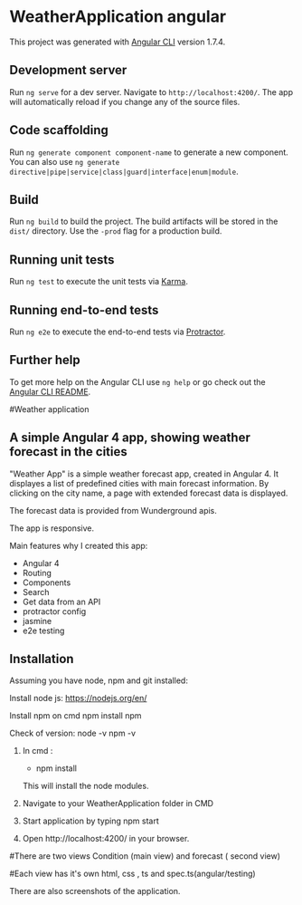 # WeatherApplication angular

This project was generated with [Angular CLI](https://github.com/angular/angular-cli) version 1.7.4.



## Development server

Run `ng serve` for a dev server. Navigate to `http://localhost:4200/`. The app will automatically reload if you change any of the source files.

## Code scaffolding

Run `ng generate component component-name` to generate a new component. You can also use `ng generate directive|pipe|service|class|guard|interface|enum|module`.

## Build

Run `ng build` to build the project. The build artifacts will be stored in the `dist/` directory. Use the `-prod` flag for a production build.

## Running unit tests

Run `ng test` to execute the unit tests via [Karma](https://karma-runner.github.io).

## Running end-to-end tests

Run `ng e2e` to execute the end-to-end tests via [Protractor](http://www.protractortest.org/).

## Further help

To get more help on the Angular CLI use `ng help` or go check out the [Angular CLI README](https://github.com/angular/angular-cli/blob/master/README.md).


#Weather application

## A simple Angular 4 app, showing weather forecast in the cities


"Weather App" is a simple weather forecast app, created in Angular 4. It displayes a list of predefined cities with main forecast information. By clicking on
the city name, a page with extended forecast data is displayed. 

The forecast data is provided from Wunderground apis. 

The app is responsive.

Main features why I created this app:

- Angular 4
- Routing
- Components
- Search
- Get data from an API
- protractor config
- jasmine
- e2e testing


## Installation

Assuming you have node, npm and git installed:

Install node js:
https://nodejs.org/en/

Install npm on cmd
npm install npm 

Check of version:
node -v
npm -v

1. In cmd :
   
    -  npm install

    This will install the node modules.

2. Navigate to your WeatherApplication folder in CMD

3. Start application by typing 
       npm start

4. Open http://localhost:4200/ in your browser.


#There are two views Condition (main view) and forecast ( second view)

#Each view has it's own html, css , ts and spec.ts(angular/testing)

There are also screenshots of the application. 
